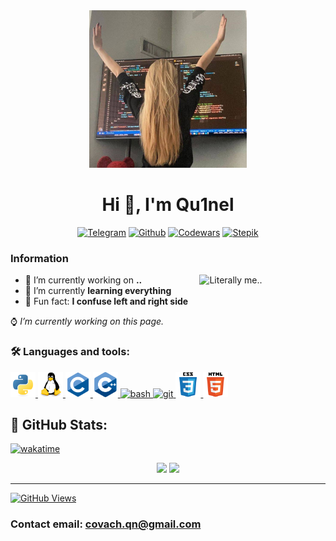 <div id="header" align="center">
  <img src="hh.jpg" width="50%" />
</div>

<h1 align="center">Hi 👋, I'm Qu1nel</h1>

<div align="center">

[![Telegram](https://img.shields.io/badge/-Telegram-white?style=for-the-badge&logo=Telegram)][telegram]
[![Github](https://img.shields.io/badge/-GitHub-black?style=for-the-badge&logo=Github)][github]
[![Codewars](https://img.shields.io/badge/-Codewars-red?style=for-the-badge&logo=Codewars)][codewars]
[![Stepik](https://img.shields.io/badge/-Stepik-brightgreen?style=for-the-badge)][stepik]

</div>

### **Information**

<img align="right" alt="Literally me.." width="40%" src="https://media.tenor.com/BJ-9w-MUVCMAAAAC/tis100-sad.gif" />

- 🤍 I’m currently working on **..**
- 🖤 I’m currently **learning everything**
- 🤍 Fun fact: **I confuse left and right side**

⌚ _I’m currently working on this page._

### 🛠️ **Languages and tools:**

<p align="left">
  <a href="https://www.python.org" target="_blank" rel="noreferrer">
    <img src="https://raw.githubusercontent.com/devicons/devicon/master/icons/python/python-original.svg" alt="python" width="40" height="40"/>
  </a>
  <a href="https://www.linux.org/" target="_blank" rel="noreferrer">
    <img src="https://raw.githubusercontent.com/devicons/devicon/master/icons/linux/linux-original.svg" alt="linux" width="40" height="40"/>
  </a>
  <a href="https://www.cprogramming.com/" target="_blank" rel="noreferrer">
    <img src="https://raw.githubusercontent.com/devicons/devicon/master/icons/c/c-original.svg" alt="c" width="40" height="40"/>
  </a>
  <a href="https://www.w3schools.com/cpp/" target="_blank" rel="noreferrer">
    <img src="https://raw.githubusercontent.com/devicons/devicon/master/icons/cplusplus/cplusplus-original.svg" alt="cplusplus" width="40" height="40"/>
  </a>
  <a href="https://www.gnu.org/software/bash/" target="_blank" rel="noreferrer">
    <img src="https://www.vectorlogo.zone/logos/gnu_bash/gnu_bash-icon.svg" alt="bash" width="40" height="40"/>
  </a>
  <a href="https://git-scm.com/" target="_blank" rel="noreferrer">
    <img src="https://www.vectorlogo.zone/logos/git-scm/git-scm-icon.svg" alt="git" width="40" height="40"/>
  </a>
  <a href="https://www.w3schools.com/css/" target="_blank" rel="noreferrer">
    <img src="https://raw.githubusercontent.com/devicons/devicon/master/icons/css3/css3-original-wordmark.svg" alt="css3" width="40" height="40"/>
  </a>
  <a href="https://www.w3.org/html/" target="_blank" rel="noreferrer">
    <img src="https://raw.githubusercontent.com/devicons/devicon/master/icons/html5/html5-original-wordmark.svg" alt="html5" width="40" height="40"/>
  </a>
</p>

## 🚀 **GitHub Stats:**

[![wakatime](https://wakatime.com/badge/user/6efc9f56-8f60-4806-a65f-c4e46651bbd0.svg)](https://wakatime.com/@6efc9f56-8f60-4806-a65f-c4e46651bbd0)

<div align="center">

<picture>
<source 
  srcset="https://github-readme-stats.vercel.app/api?username=Qu1nel&count_private=true&show_icons=true&theme=react"
  media="(prefers-color-scheme: dark)"
/>
<source
  srcset="https://github-readme-stats.vercel.app/api?username=Qu1nel&count_private=true&show_icons=true&theme=graywhite"
  media="(prefers-color-scheme: light), (prefers-color-scheme: no-preference)"
/>
<img src="https://github-readme-stats.vercel.app/api?username=Qu1nel&show_icons=true" />
</picture>
 
<picture>
<source 
  srcset="https://github-readme-stats.vercel.app/api/top-langs/?username=Qu1nel&layout=compact&theme=react"
  media="(prefers-color-scheme: dark)"
/>
<source
  srcset="https://github-readme-stats.vercel.app/api/top-langs/?username=Qu1nel&layout=compact&theme=graywhite"
  media="(prefers-color-scheme: light), (prefers-color-scheme: no-preference)"
/>
<img src="https://github-readme-stats.vercel.app/api/top-langs/?username=Qu1nel&layout=compact" />
</picture>
  
</div>

---

[![GitHub Views](https://komarev.com/ghpvc/?username=Qu1nelw&style=for-the-badge&color=brightgreen)](github)

### Contact email: **covach.qn@gmail.com**

[codewars]: https://www.codewars.com/users/Qu1nel
[telegram]: https://t.me/seoLeiro
[stepik]: https://stepik.org/users/364922219
[github]: https://github.com/Qu1nel
